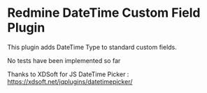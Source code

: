 Redmine DateTime Custom Field Plugin
======================

This plugin adds DateTime Type to standard custom fields.

No tests have been implemented so far

Thanks to XDSoft for JS DateTime Picker :
https://xdsoft.net/jqplugins/datetimepicker/
